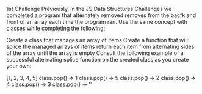 1st Challenge
Previously, in the JS Data Structures Challenges we completed a program that alternately removed removes from the bacfk and front of an array each time the program ran. Use the same concept with classes while completing the following:


Create a class that manages an array of items
Create a function that will:
splice the managed arrays of items
return each item from alternating sides of the array until the array is empty
Consult the following example of a successful alternating splice function on the created class as you create your own:

[1, 2, 3, 4, 5]
class.pop() => 1
class.pop() => 5
class.pop() => 2
class.pop() => 4
class.pop() => 3
class.pop() => ''